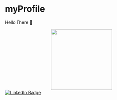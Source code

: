 # myProfile
Hello There :raised_hands:
<div id="header" align="center">
  <img src="https://media.giphy.com/media/RN8FdaB6T1bkkI5n4I/giphy.gif" width="200"/>
</div>

<div id="badges">
  <a href="[your-linkedin-URL](https://www.linkedin.com/in/janice-alecha-15b2a5b3/)">
    <img src="https://img.shields.io/badge/LinkedIn-blue?style=for-the-badge&logo=linkedin&logoColor=white" alt="LinkedIn Badge"/>
  </a>
</div>
